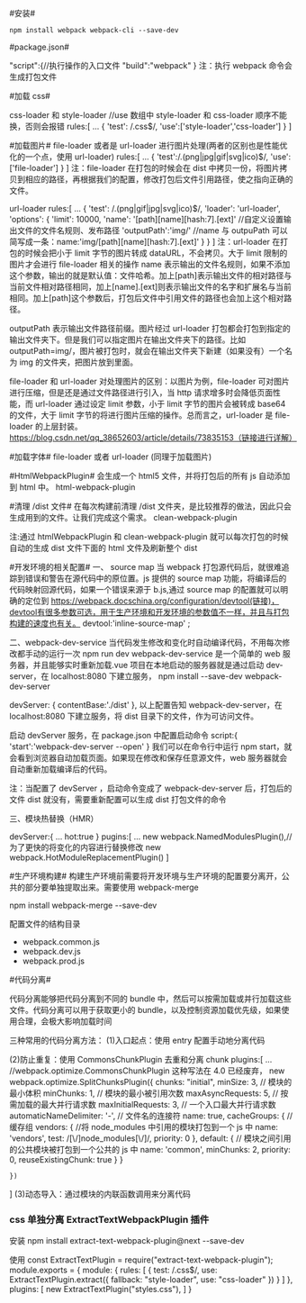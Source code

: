 #安装#

    npm install webpack webpack-cli --save-dev

#package.json#

"script":{//执行操作的入口文件
"build":"webpack"
}
注：执行 webpack 命令会生成打包文件

#加载 css#

css-loader 和 style-loader //use 数组中 style-loader 和 css-loader 顺序不能换，否则会报错
rules:[
...
{
'test': /\.css\$/,
'use':['style-loader','css-loader']
}
]

#加载图片#
file-loader 或者是 url-loader 进行图片处理(两者的区别也是性能优化的一个点，使用 url-loader)
rules:[
...
{
'test':/\.(png|jpg|gif|svg|ico)\$/,
'use':['file-loader']
}
]
注：file-loader 在打包的时候会在 dist 中拷贝一份，将图片拷贝到相应的路径，再根据我们的配置，修改打包后文件引用路径，使之指向正确的文件。

url-loader
rules:[
...
{
'test': /\.(png|gif|jpg|svg|ico)\$/,
'loader': 'url-loader',
'options': {
'limit': 10000,
'name': '[path][name][hash:7].[ext]' //自定义设置输出文件的文件名规则、发布路径
'outputPath':'img/'
//name 与 outpuPath 可以简写成一条：name:'img/[path][name][hash:7].[ext]'
}
}
]
注：url-loader 在打包的时候会把小于 limit 字节的图片转成 dataURL，不会拷贝。大于 limit 限制的图片才会进行 file-loader 相关的操作
name 表示输出的文件名规则，如果不添加这个参数，输出的就是默认值：文件哈希。加上[path]表示输出文件的相对路径与当前文件相对路径相同，加上[name].[ext]则表示输出文件的名字和扩展名与当前相同。加上[path]这个参数后，打包后文件中引用文件的路径也会加上这个相对路径。

outputPath 表示输出文件路径前缀。图片经过 url-loader 打包都会打包到指定的输出文件夹下。但是我们可以指定图片在输出文件夹下的路径。比如 outputPath=img/，图片被打包时，就会在输出文件夹下新建（如果没有）一个名为 img 的文件夹，把图片放到里面。

file-loader 和 url-loader 对处理图片的区别：以图片为例，file-loader 可对图片进行压缩，但是还是通过文件路径进行引入，当 http 请求增多时会降低页面性能，而 url-loader 通过设定 limit 参数，小于 limit 字节的图片会被转成 base64 的文件，大于 limit 字节的将进行图片压缩的操作。总而言之，url-loader 是 file-loader 的上层封装。
https://blog.csdn.net/qq_38652603/article/details/73835153（链接进行详解）

#加载字体#
file-loader 或者 url-loader (同理于加载图片)

#HtmlWebpackPlugin#
会生成一个 html5 文件，并将打包后的所有 js 自动添加到 html 中。
html-webpack-plugin

#清理 /dist 文件#
在每次构建前清理 /dist 文件夹，是比较推荐的做法，因此只会生成用到的文件。让我们完成这个需求。
clean-webpack-plugin

注:通过 htmlWebpackPlugin 和 clean-webpack-plugin 就可以每次打包的时候自动的生成 dist 文件下面的 html 文件及刷新整个 dist

#开发环境的相关配置#
一、 source map
当 webpack 打包源代码后，就很难追踪到错误和警告在源代码中的原位置。js 提供的 source map 功能，将编译后的代码映射回源代码，如果一个错误来源于 b.js,通过 source map 的配置就可以明确的定位到
https://webpack.docschina.org/configuration/devtool(链接)，devtool有很多参数可选，用于生产环境和开发环境的参数值不一样，并且与打包构建的速度也有关。
devtool:'inline-source-map' ;

二、webpack-dev-service
当代码发生修改和变化时自动编译代码，不用每次修改都手动的运行一次 npm run dev
webpack-dev-service 是一个简单的 web 服务器，并且能够实时重新加载.vue 项目在本地启动的服务器就是通过启动 dev-server，在 localhost:8080 下建立服务，
npm install --save-dev webpack-dev-server

devServer: {
contentBase:'./dist'
},
以上配置告知 webpack-dev-server，在 localhost:8080 下建立服务，将 dist 目录下的文件，作为可访问文件。

启动 devServer 服务，在 package.json 中配置启动命令
script:{
'start':'webpack-dev-server --open'
}
我们可以在命令行中运行 npm start，就会看到浏览器自动加载页面。如果现在修改和保存任意源文件，web 服务器就会自动重新加载编译后的代码。

注：当配置了 devServer ，启动命令变成了 webpack-dev-server 后，打包后的文件 dist 就没有，需要重新配置可以生成 dist 打包文件的命令

三、模块热替换（HMR）

devServer:{
...
hot:true
}
pugins:[
...
new webpack.NamedModulesPlugin(),//为了更快的将变化的内容进行替换修改
new webpack.HotModuleReplacementPlugin()
]

#生产环境构建#
构建生产环境前需要将开发环境与生产环境的配置要分离开，公共的部分要单独提取出来。需要使用 webpack-merge

npm install webpack-merge --save-dev

配置文件的结构目录

- webpack.common.js
- webpack.dev.js
- webpack.prod.js

#代码分离#

代码分离能够把代码分离到不同的 bundle 中，然后可以按需加载或并行加载这些文件。代码分离可以用于获取更小的 bundle，以及控制资源加载优先级，如果使用合理，会极大影响加载时间

三种常用的代码分离方法：
(1)入口起点：使用 entry 配置手动地分离代码

(2)防止重复：使用 CommonsChunkPlugin 去重和分离 chunk
plugins:[
...
//webpack.optimize.CommonsChunkPlugin 这种写法在 4.0 已经废弃，
new webpack.optimize.SplitChunksPlugin({
chunks: "initial",
minSize: 3, // 模块的最小体积
minChunks: 1, // 模块的最小被引用次数
maxAsyncRequests: 5, // 按需加载的最大并行请求数
maxInitialRequests: 3, // 一个入口最大并行请求数
automaticNameDelimiter: '-', // 文件名的连接符
name: true,
cacheGroups: { // 缓存组
vendors: { //将 node_modules 中引用的模块打包到一个 js 中
name: 'vendors',
test: /[\\/]node_modules[\\/]/,
priority: 0
},
default: { // 模块之间引用的公共模块被打包到一个公共的 js 中
name: 'common',
minChunks: 2,
priority: 0,
reuseExistingChunk: true
}
}

    })

]
(3)动态导入：通过模块的内联函数调用来分离代码

### css 单独分离 ExtractTextWebpackPlugin 插件

安装 npm install extract-text-webpack-plugin@next --save-dev

使用
const ExtractTextPlugin = require("extract-text-webpack-plugin");
module.exports = {
  module: {
    rules: [
      {
        test: /\.css$/,
        use: ExtractTextPlugin.extract({
          fallback: "style-loader",
          use: "css-loader"
        })
      }
    ]
  },
  plugins: [
    new ExtractTextPlugin("styles.css"),
  ]
}